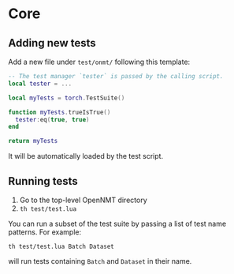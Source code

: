 # Core

## Adding new tests

Add a new file under `test/onmt/` following this template:

```lua
-- The test manager `tester` is passed by the calling script.
local tester = ...

local myTests = torch.TestSuite()

function myTests.trueIsTrue()
  tester:eq(true, true)
end

return myTests
```

It will be automatically loaded by the test script.

## Running tests

1. Go to the top-level OpenNMT directory
2. `th test/test.lua`

You can run a subset of the test suite by passing a list of test name patterns. For example:

```
th test/test.lua Batch Dataset
```

will run tests containing `Batch` and `Dataset` in their name.
